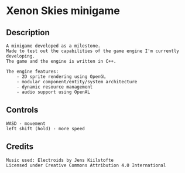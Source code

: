 # Xenon Skies minigame

## Description

	A minigame developed as a milestone.
	Made to test out the capabilities of the game engine I'm currently developing.
	The game and the engine is written in C++.
	
	The engine features:
		- 2D sprite rendering using OpenGL
		- modular component/entity/system architecture
		- dynamic resource management
		- audio support using OpenAL

## Controls

	WASD - movement
	left shift (hold) - more speed

## Credits

	Music used: Electroids by Jens Kiilstofte
	Licensed under Creative Commons Attribution 4.0 International
